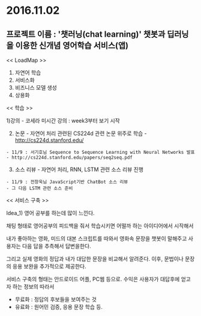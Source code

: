 # 2016.11.02

## 프로젝트 이름 : '챗러닝(chat learning)' 챗봇과 딥러닝을 이용한 신개념 영어학습 서비스(앱)

<< LoadMap >>

1. 자연어 학습
2. 서비스화
3. 비즈니스 모델 생성
4. 상용화

<< 학습 >>

  1)강의
    - 코세라 미시간 강의 : week3부터 보기 시작

  2) 논문
    - 자연어 처리 관련된 CS224d 관련 논문 위주로 학습
    - http://cs224d.stanford.edu/

    - 11/9 : 서기호님 Sequence to Sequence Learning with Neural Networks 발표
    - http://cs224d.stanford.edu/papers/seq2seq.pdf
    
  3) 소스 리뷰
    - 자연어 처리, RNN, LSTM 관련 소스 리뷰 진행

    - 11/9 : 전창욱님 JavaScript기반 ChatBot 소스 리뷰
    - 그 다음 LSTM 관련 소스 준비

<< 서비스 구축 >>

Idea_1)
영어 공부를 하는데 많이 느낀다.

채팅 형태로 영어공부의 피드백을 줘서 학습시키면 어떨까 하는 아이디어에서 시작해서

내가 좋아하는 영화, 미드의 대본 스크립트를 따와서 영화속 문장을 챗봇이 말해주고 사용자는 다음 답을 추측해서 답변을한다.

그리고 실제 영화의 정답과 내가 대답한 문장을 비교해서 알려준다.
이후, 문법이나 문장의 응용 보완을 추가적으로 제공한다.

서비스 구축의 형태는 안드로이드 어플, PC웹 등으로.
수익은 사용자가 대답후에 얻고자 하는 정보의 따라서 
- 무료화 : 정답의 후보들을 보여주는 것
- 유료화 : 원어민 검증, 응용 문장 학습 등.
